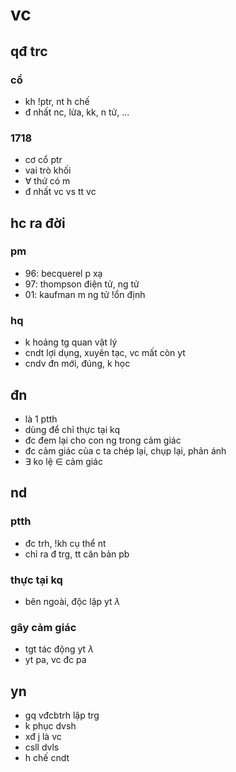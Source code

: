 # vc

## qđ trc

### cổ

- kh !ptr, nt h chế
- đ nhất nc, lửa, kk, n tử, ...

### 1718

- cơ cổ ptr
- vai trò khối
- $\forall$ thứ có m
- đ nhất vc vs tt vc

## hc ra đời

### pm

- 96: becquerel p xạ
- 97: thompson điện tử, ng tử
- 01: kaufman m ng tử !ổn định

### hq

- k hoảng tg quan vật lý
- cndt lợi dụng, xuyên tạc, vc mất còn yt
- cndv đn mới, đúng, k học

## đn

- là 1 ptth
- dùng để chỉ thực tại kq
- đc đem lại cho con ng trong cảm giác
- đc cảm giác của c ta chép lại, chụp lại, phản ánh
- $\exists$ ko lệ $\in$ cảm giác

## nd

### ptth

- đc trh, !kh cụ thể nt
- chỉ ra đ trg, tt căn bản pb

### thực tại kq

- bên ngoài, độc lập yt $\lambda$

### gây cảm giác

- tgt tác động yt $\lambda$
- yt pa, vc đc pa

## yn

- gq vđcbtrh lập trg
- k phục dvsh
- xđ j là vc
- csll dvls
- h chế cndt
